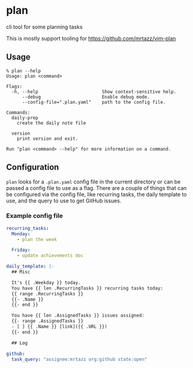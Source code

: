 # plan

cli tool for some planning tasks

This is mostly support tooling for https://github.com/mrtazz/vim-plan


## Usage

```
% plan --help
Usage: plan <command>

Flags:
  -h, --help                        Show context-sensitive help.
      --debug                       Enable debug mode.
      --config-file=".plan.yaml"    path to the config file.

Commands:
  daily-prep
    create the daily note file

  version
    print version and exit.

Run "plan <command> --help" for more information on a command.
```

## Configuration

`plan` looks for a `.plan.yaml` config file in the current directory or can be
passed a config file to use as a flag. There are a couple of things that can
be configured via the config file, like recurring tasks, the daily template to
use, and the query to use to get GitHub issues.


### Example config file


```yaml
recurring_tasks:
  Monday:
    - plan the week

  Friday:
    - update achievements doc

daily_template: |-
  ## Misc

  It's {{ .Weekday }} today.
  You have {{ len .RecurringTasks }} recurring tasks today:
  {{ range .RecurringTasks }}
  {{- .Name }}
  {{- end }}

  You have {{ len .AssignedTasks }} issues assigned:
  {{- range .AssignedTasks }}
  - [ ] {{ .Name }} [link]({{ .URL }})
  {{- end }}

  ## Log

github:
  task_query: "assignee:mrtazz org:github state:open"
```
